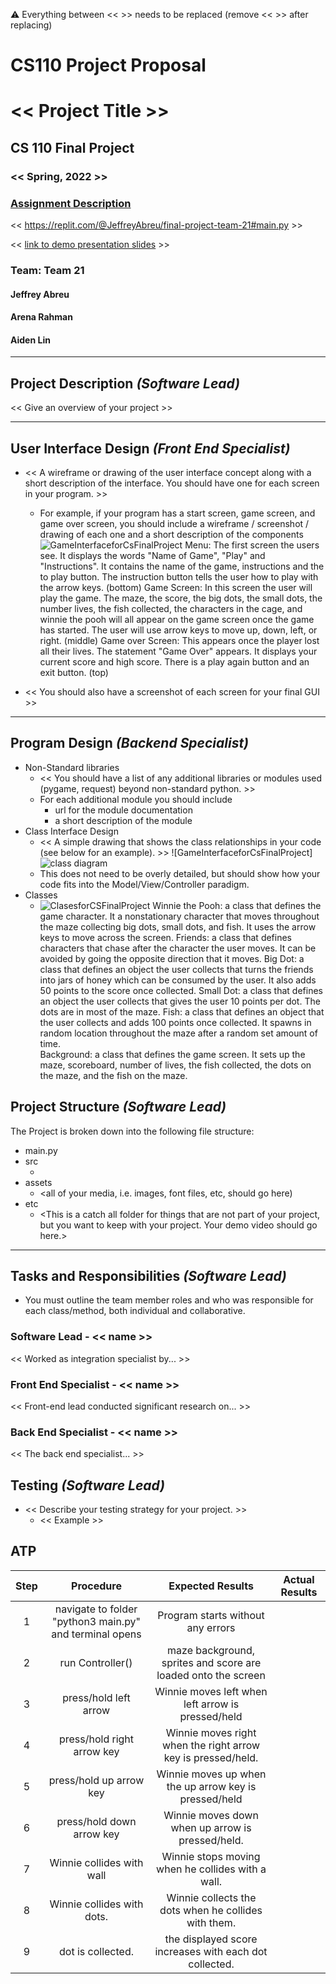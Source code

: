 :warning: Everything between << >> needs to be replaced (remove << >> after replacing)
# CS110 Project Proposal
# << Project Title >>
## CS 110 Final Project
### << Spring, 2022 >>
### [Assignment Description](https://docs.google.com/document/d/1H4R6yLL7som1lglyXWZ04RvTp_RvRFCCBn6sqv-82ps/edit#)

<< https://replit.com/@JeffreyAbreu/final-project-team-21#main.py >>

<< [link to demo presentation slides](#) >>

### Team: Team 21
#### Jeffrey Abreu
#### Arena Rahman
#### Aiden Lin

***

## Project Description *(Software Lead)*

<< Give an overview of your project >>

***    

## User Interface Design *(Front End Specialist)*

* << A wireframe or drawing of the user interface concept along with a short description of the interface. You should have one for each screen in your program. >>
    * For example, if your program has a start screen, game screen, and game over screen, you should include a wireframe / screenshot / drawing of each one and a short description of the components
      ![GameInterfaceforCsFinalProject](GameInterfaceforCsFinalProject_2.jpg)
  Menu: The first screen the users see. It displays the words "Name of Game", "Play" and "Instructions". It contains the name of the game, instructions and the to play button. The instruction button tells the user how to play with the arrow keys. (bottom)
Game Screen: In this screen the user will play the game. The maze, the score, the big dots, the small dots, the number lives, the fish collected, the characters in the cage, and winnie the pooh will all appear on the game screen once the game has started. The user will use arrow keys to move up, down, left, or right. (middle)
Game over Screen: This appears once the player lost all their lives. The statement "Game Over" appears. It displays your current score and high score. There is a play again button and an exit button. (top)

      
* << You should also have a screenshot of each screen for your final GUI >>

***        

## Program Design *(Backend Specialist)*

* Non-Standard libraries
    * << You should have a list of any additional libraries or modules used (pygame, request) beyond non-standard python. >>
    * For each additional module you should include
        * url for the module documentation
        * a short description of the module
* Class Interface Design
    * << A simple drawing that shows the class relationships in your code (see below for an example). >> ![GameInterfaceforCsFinalProject]
         ![class diagram](assets/class_diagram.jpg)
    * This does not need to be overly detailed, but should show how your code fits into the Model/View/Controller paradigm.
* Classes
    * ![ClasesforCSFinalProject](ClasesforCSFinalProject.jpg)
Winnie the Pooh: a class that defines the game character. It a nonstationary character that moves throughout the maze collecting big dots, small dots, and fish. It uses the arrow keys to move across the screen. 
Friends: a class that defines characters that chase after the character the user moves. It can be avoided by going the opposite direction that it moves. 
Big Dot: a class that defines an object the user collects that turns the friends into jars of honey which can be consumed by the user. It also adds 50 points to the score once collected. 
Small Dot: a class that defines an object the user collects that gives the user 10 points per dot. The dots are in most of the maze. 
Fish: a class that defines an object that the user collects and adds 100 points once collected. It spawns in random location throughout the maze after a random set amount of time.  
Background: a class that defines the game screen. It sets up the maze, scoreboard, number of lives, the fish collected, the dots on the maze, and the fish on the maze. 

## Project Structure *(Software Lead)*

The Project is broken down into the following file structure:

* main.py
* src
    * <all of your python files should go here>
* assets
    * <all of your media, i.e. images, font files, etc, should go here)
* etc
    * <This is a catch all folder for things that are not part of your project, but you want to keep with your project. Your demo video should go here.>

***

## Tasks and Responsibilities *(Software Lead)*

   * You must outline the team member roles and who was responsible for each class/method, both individual and collaborative.

### Software Lead - << name >>

<< Worked as integration specialist by... >>

### Front End Specialist - << name >>

<< Front-end lead conducted significant research on... >>

### Back End Specialist - << name >>

<< The back end specialist... >>

## Testing *(Software Lead)*

* << Describe your testing strategy for your project. >>
    * << Example >>

## ATP

| Step | Procedure | Expected Results| Actual Results |
|:----------------------:|:-------------:|:-----------------:|:--------------: |
|  1  | navigate to folder "python3 main.py" and terminal opens | Program starts without any errors |          |
|  2  | run Controller()  | maze background, sprites and score are loaded onto the screen |                 |
|  3  | press/hold left arrow | Winnie moves left when left arrow is pressed/held |
|  4  | press/hold right arrow key | Winnie moves right when the right arrow key is pressed/held. |
|  5  | press/hold up arrow key | Winnie moves up when the up arrow key is pressed/held|
|  6  | press/hold down arrow key| Winnie moves down when up arrow is pressed/held.|
|  7  | Winnie collides with wall| Winnie stops moving when he collides with a wall. |
|  8  | Winnie collides with dots. | Winnie collects the dots when he collides with them. |
|  9  | dot is collected. | the displayed score increases with each dot collected. |
